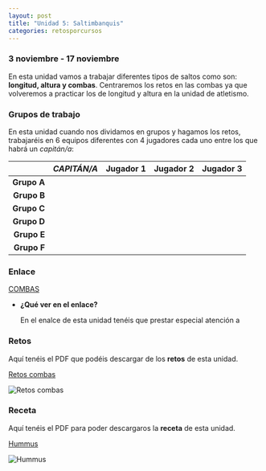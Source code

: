 ```yaml
---
layout: post
title: "Unidad 5: Saltimbanquis"
categories: retosporcursos
---
```


### **3 noviembre - 17 noviembre**

En esta unidad vamos a trabajar diferentes tipos de saltos como son: **longitud, altura y combas**. Centraremos los retos en las combas ya que volveremos a practicar los de longitud y altura en la unidad de atletismo.

### **Grupos de trabajo**

En esta unidad cuando nos dividamos en grupos y hagamos los retos, trabajaréis en 6 equipos diferentes con 4 jugadores cada uno entre los que habrá un *capitán/a*:

|      |*CAPITÁN/A*|Jugador 1|Jugador 2|Jugador 3|
|-----:|-----:|-----:|-----:|-----:|
|**Grupo A**|      |      |      |      |
|**Grupo B**|      |      |      |      |
|**Grupo C**|      |      |      |      |
|**Grupo D**|      |      |      |      |
|**Grupo E**|      |      |      |      |
|**Grupo F**|      |      |      |      |

### **Enlace** 

[COMBAS](https://danieledufis.github.io/comba/combas)

* **¿Qué ver en el enlace?**

  En el enalce de esta unidad tenéis que prestar especial atención a

### **Retos** 

Aquí tenéis el PDF que podéis descargar de los **retos** de esta unidad.

[ Retos combas](https://danieledufis.github.io/pdfs/Combas-retos-4.pdf)

![Retos combas](https://danieledufis.github.io/images_text/Combas-retos-4_page-0001%20(1).jpg)

### **Receta** 

Aquí tenéis el PDF para poder descargaros la **receta** de esta unidad.

[Hummus](https://danieledufis.github.io/pdfs/Receta-Hummus.pdf)

![Hummus](https://danieledufis.github.io/images_text/Receta-Hummus_page-0001.jpg)

[Combas]:../../pdfs/Combas-retos-4.pdf
[Hummus]:../../pdfs/Receta-Hummus.pdf
